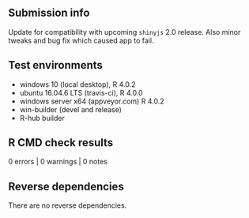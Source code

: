 
## Submission info

Update for compatibility with upcoming `shinyjs` 2.0 release. Also minor tweaks and bug fix which caused app to fail.

## Test environments

* windows 10 (local desktop), R 4.0.2
* ubuntu 16.04.6 LTS (travis-ci), R 4.0.0
* windows server x64 (appveyor.com) R 4.0.2
* win-builder (devel and release)
* R-hub builder

## R CMD check results

0 errors | 0 warnings | 0 notes

## Reverse dependencies

There are no reverse dependencies.

